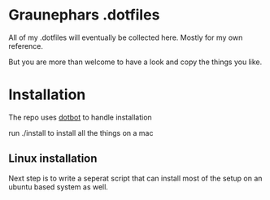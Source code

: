 # Graunephars .dotfiles

All of my .dotfiles will eventually be collected here. Mostly for my own reference. 

But you are more than welcome to have a look and copy the things you like.


# Installation


The repo uses [dotbot](https://github.com/anishathalye/dotbot) to handle installation

run ./install to install all the things on a mac 

## Linux installation

Next step is to write a seperat script that can install most of the setup on an ubuntu based system as well.